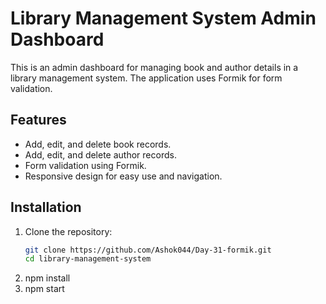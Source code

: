 # Library Management System Admin Dashboard

This is an admin dashboard for managing book and author details in a library management system. The application uses Formik for form validation.

## Features
- Add, edit, and delete book records.
- Add, edit, and delete author records.
- Form validation using Formik.
- Responsive design for easy use and navigation.

## Installation
1. Clone the repository:
   ```bash
   git clone https://github.com/Ashok044/Day-31-formik.git
   cd library-management-system
2. npm install
3. npm start
